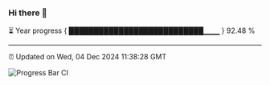 ### Hi there 👋

⏳ Year progress { ███████████████████████████▁▁▁ } 92.48 %

---

⏰ Updated on Wed, 04 Dec 2024 11:38:28 GMT

![Progress Bar CI](https://github.com/IshwaranRudhara/GIT-ACTION/workflows/Progress%20Bar%20CI/badge.svg)
